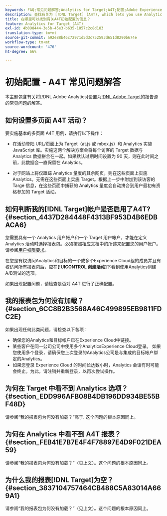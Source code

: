 ```yaml
---
keywords: FAQ;常见问题解答;Analytics for Target;A4T;配置;Adobe Experience Cloud
description: 查找有关为 [!DNL Target] (A4T), which lets you use Analytics reporting for [!DNL Target] 活动设置Analytics的常见问题解答。
title: 在哪里可以找到有关A4T初始配置的信息？
feature: Analytics for Target (A4T)
exl-id: 4b098444-3e5b-45e3-b635-1857c2c8d183
translation-type: tm+mt
source-git-commit: a92e88b46c72971d5d3c752593d651d8290b674e
workflow-type: tm+mt
source-wordcount: '476'
ht-degree: 66%

---
```


# 初始配置 - A4T 常见问题解答

本主题包含有关将[!DNL Adobe Analytics]设置为[!DNL Adobe Target](A4T)的报告源的常见问题的解答。

## 如何设置多页面 A4T 活动？

要实施基本的多页面 A4T 用例，请执行以下操作：

* 在活动登陆 URL/页面上为 Target（at.js 或 mbox.js）和 Analytics 实施 JavaScript 库。实施这两个解决方案会将每个访客的 Target 数据与 Analytics 数据拼合在一起。如果默认过期时间设置为 90 天，则在此时间之前，此数据会一直保留在 Analytics。

* 对于网站上将仅跟踪 Analytics 量度的其余网页，则在这些页面上实施 Analytics。无需在这些页面上实施 Target。根据上一步中附加到该访客的 Targe 信息，在这些页面中捕获的 Analytics 量度会自动拼合到用户最初有资格参加的 Target 活动。

## 如何判断我的[!DNL Target]帐户是否启用了A4T?{#section_4437D284448F4313BF953D4B6EDBACA6}

您需要具有一个 Analytics 用户帐户和一个 Target 用户帐户，才能在定义 Analytics 活动时选择报表包。必须按照相应文档中的所述来配置您的用户帐户。请参阅[用户权限要求](/help/c-integrating-target-with-mac/a4t/account-reqs.md#concept_4BC06CAB00BF46FF9362AFE98656B083)。

在您是有权访问Analytics和目标的一个或多个Experience Cloud组的成员并且有权访问所有报表包后，应在&#x200B;**[!UICONTROL 创建活动]**&#x200B;下看到使用Analytics创建A/B测试的选项。

如果出现配置问题，请检查是否对 A4T 进行了正确配置。

## 我的报表包为何没有加载？ {#section_6CC8B2B3568A46C499895EB9811FDC2E}

如果出现任何此类问题，请检查以下各项：

* 确保您的Analytics和目标帐户已在Experience Cloud中链接。
* 某些客户在同一公司公司中使用多个AnalyticsExperience Cloud登录。 如果您使用多个登录，请确保您上次登录的Analytics公司是与集成的目标帐户绑定的Analytics。
* 如果您登录 Experience Cloud 的时间长达数小时，Analytics 会话有时可能会终止。为此，请注销并重新登录，以再次尝试操作。

## 为何在 Target 中看不到 Analytics 选项？  {#section_EDD996AFB08B4DB196DD934BE55BF48D}

请参阅“我的报表包为何没有加载？”高于. 这个问题的根本原因同上。

## 为何在 Analytics 中看不到 A4T 报表？  {#section_FEB41E7B7E4F4F78897E4D9F021DEA59}

请参阅“我的报表包为何没有加载？”（见上文）。这个问题的根本原因同上。

## 为什么我的报表[!DNL Target]为空？{#section_3837104757464CB488C5A83014A669A1}

请参阅“我的报表包为何没有加载？”（见上文）。这个问题的根本原因同上。

